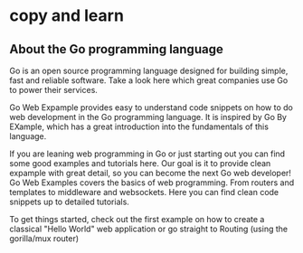 # copy and learn

## About the Go programming language

Go is an open source programming language designed for building simple, fast and reliable software. Take a look here which great companies use Go to power their services.

Go Web Expample provides easy to understand code snippets on how to do web development in the Go programming language. It is inspired by Go By EXample, which has a great introduction into the fundamentals of this language.

If you are leaning web programming in Go or just starting out you can find some good examples and tutorials here. Our goal is it to provide clean expample with great detail, so you can become the next Go web developer! Go Web Examples covers the basics of web programming. From routers and templates to middleware and websockets. Here you can find clean code snippets up to detailed tutorials.

To get things started, check out the first example on how to create a classical "Hello World" web application or go straight to Routing (using the gorilla/mux router)
